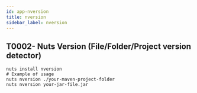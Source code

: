 ```yaml
---
id: app-nversion
title: nversion
sidebar_label: nversion
---
```



## T0002- Nuts Version (File/Folder/Project version detector)
```
nuts install nversion
# Example of usage
nuts nversion ./your-maven-project-folder
nuts nversion your-jar-file.jar
```